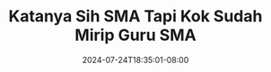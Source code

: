 --- 
title: "Katanya Sih SMA Tapi Kok Sudah Mirip Guru SMA"
description: "nonton bokeh Katanya Sih SMA Tapi Kok Sudah Mirip Guru SMA   video full  "
date: 2024-07-24T18:35:01-08:00
file_code: "7ucqs2cr6j2z"
draft: false
cover: "mjtkddx4aorhdfxl.jpg"
tags: ["Katanya", "Sih", "SMA", "Tapi", "Kok", "Sudah", "Mirip", "Guru", "SMA", "bokep-indo", "bokep-viral", "bokep-ig"]
length: 108
fld_id: "1483165"
foldername: "Asd indo 1"
categories: ["Asd indo 1"]
views: 0
---